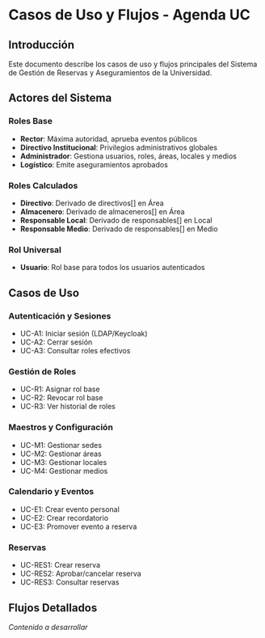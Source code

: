 # Casos de Uso y Flujos - Agenda UC

## Introducción

Este documento describe los casos de uso y flujos principales del Sistema de Gestión de Reservas y Aseguramientos de la Universidad.

## Actores del Sistema

### Roles Base
- **Rector**: Máxima autoridad, aprueba eventos públicos
- **Directivo Institucional**: Privilegios administrativos globales
- **Administrador**: Gestiona usuarios, roles, áreas, locales y medios
- **Logístico**: Emite aseguramientos aprobados

### Roles Calculados
- **Directivo**: Derivado de directivos[] en Área
- **Almacenero**: Derivado de almaceneros[] en Área  
- **Responsable Local**: Derivado de responsables[] en Local
- **Responsable Medio**: Derivado de responsables[] en Medio

### Rol Universal
- **Usuario**: Rol base para todos los usuarios autenticados

## Casos de Uso

### Autenticación y Sesiones
- UC-A1: Iniciar sesión (LDAP/Keycloak)
- UC-A2: Cerrar sesión
- UC-A3: Consultar roles efectivos

### Gestión de Roles
- UC-R1: Asignar rol base
- UC-R2: Revocar rol base
- UC-R3: Ver historial de roles

### Maestros y Configuración
- UC-M1: Gestionar sedes
- UC-M2: Gestionar áreas
- UC-M3: Gestionar locales
- UC-M4: Gestionar medios

### Calendario y Eventos
- UC-E1: Crear evento personal
- UC-E2: Crear recordatorio
- UC-E3: Promover evento a reserva

### Reservas
- UC-RES1: Crear reserva
- UC-RES2: Aprobar/cancelar reserva
- UC-RES3: Consultar reservas

## Flujos Detallados

*Contenido a desarrollar*